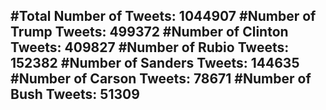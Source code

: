 #Total Number of Tweets: 1044907 
#Number of Trump Tweets: 499372
#Number of Clinton Tweets: 409827
#Number of Rubio Tweets: 152382
#Number of Sanders Tweets: 144635
#Number of Carson Tweets: 78671
#Number of Bush Tweets: 51309
---
